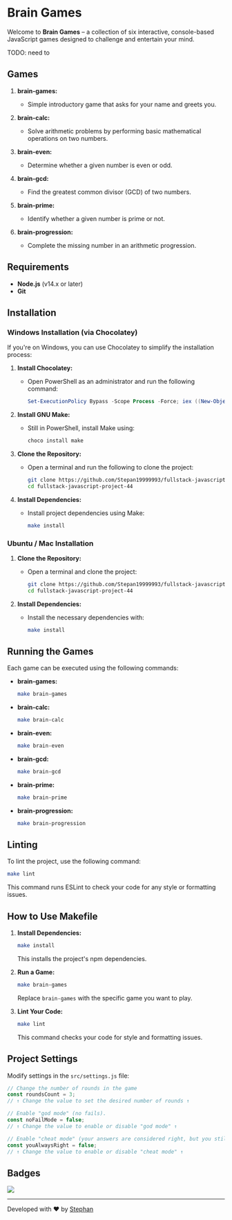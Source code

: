 # Brain Games

Welcome to **Brain Games** – a collection of six interactive, console-based JavaScript games designed to challenge and entertain your mind.

TODO: need to 

## Games

1. **brain-games:**
   - Simple introductory game that asks for your name and greets you.

2. **brain-calc:**
   - Solve arithmetic problems by performing basic mathematical operations on two numbers.

3. **brain-even:**
   - Determine whether a given number is even or odd.

4. **brain-gcd:**
   - Find the greatest common divisor (GCD) of two numbers.

5. **brain-prime:**
   - Identify whether a given number is prime or not.

6. **brain-progression:**
   - Complete the missing number in an arithmetic progression.

## Requirements

- **Node.js** (v14.x or later)
- **Git**

## Installation

### Windows Installation (via Chocolatey)

If you're on Windows, you can use Chocolatey to simplify the installation process:

1. **Install Chocolatey:**
   - Open PowerShell as an administrator and run the following command:
     ```powershell
     Set-ExecutionPolicy Bypass -Scope Process -Force; iex ((New-Object System.Net.WebClient).DownloadString('https://chocolatey.org/install.ps1'))
     ```

2. **Install GNU Make:**
   - Still in PowerShell, install Make using:
     ```powershell
     choco install make
     ```

3. **Clone the Repository:**
   - Open a terminal and run the following to clone the project:
     ```bash
     git clone https://github.com/Stepan19999993/fullstack-javascript-project-44
     cd fullstack-javascript-project-44
     ```

4. **Install Dependencies:**
   - Install project dependencies using Make:
     ```bash
     make install
     ```

### Ubuntu / Mac Installation

1. **Clone the Repository:**
   - Open a terminal and clone the project:
     ```bash
     git clone https://github.com/Stepan19999993/fullstack-javascript-project-44
     cd fullstack-javascript-project-44
     ```

2. **Install Dependencies:**
   - Install the necessary dependencies with:
     ```bash
     make install
     ```

## Running the Games

Each game can be executed using the following commands:

- **brain-games:**
  ```bash
  make brain-games
  ```

- **brain-calc:**
  ```bash
  make brain-calc
  ```

- **brain-even:**
  ```bash
  make brain-even
  ```

- **brain-gcd:**
  ```bash
  make brain-gcd
  ```

- **brain-prime:**
  ```bash
  make brain-prime
  ```

- **brain-progression:**
  ```bash
  make brain-progression
  ```

## Linting

To lint the project, use the following command:

```bash
make lint
```

This command runs ESLint to check your code for any style or formatting issues.

## How to Use Makefile

1. **Install Dependencies:**
   ```bash
   make install
   ```
   This installs the project's npm dependencies.
   
3. **Run a Game:**
   ```bash
   make brain-games
   ```
   Replace `brain-games` with the specific game you want to play.

4. **Lint Your Code:**
   ```bash
   make lint
   ```
   This command checks your code for style and formatting issues.

## Project Settings

Modify settings in the `src/settings.js` file:

```javascript
// Change the number of rounds in the game
const roundsCount = 3;
// ↑ Change the value to set the desired number of rounds ↑

// Enable "god mode" (no fails).
const noFailMode = false;
// ↑ Change the value to enable or disable "god mode" ↑

// Enable "cheat mode" (your answers are considered right, but you still fail).
const youAlwaysRight = false;
// ↑ Change the value to enable or disable "cheat mode" ↑
```

## Badges

<a href="https://codeclimate.com/github/Stepan19999993/fullstack-javascript-project-44/maintainability"><img src="https://api.codeclimate.com/v1/badges/a63658e6920252318329/maintainability"/></a>

---

Developed with ❤️ by [Stephan](https://github.com/Stephan-js)
